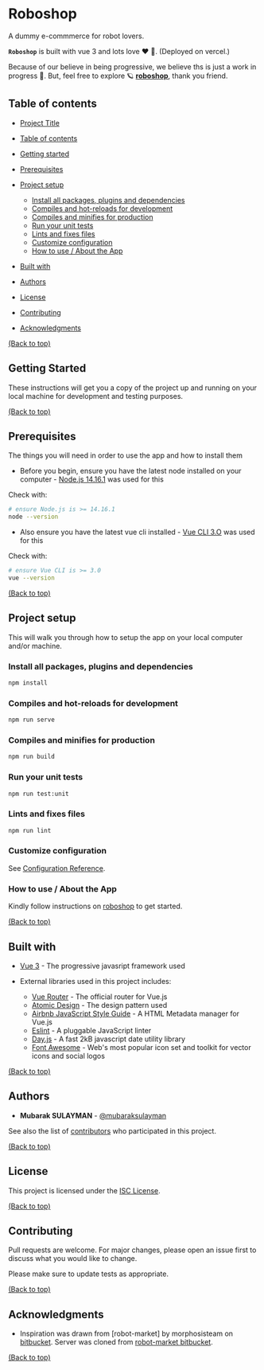 # Roboshop

A dummy e-commmerce for robot lovers.

**`Roboshop`** is built with vue 3 and lots love :heart: :sparkling_heart:. (Deployed on vercel.)

Because of our believe in being progressive, we believe ths is just a work in progress :construction:. But, feel free to explore :ringed_planet: **[roboshop](https://roboshop.vercel.app/)**, thank you friend.

## Table of contents

- [Project Title](#roboshop)

- [Table of contents](#table-of-contents)

- [Getting started](#getting-started)

- [Prerequisites](#prerequisites)

- [Project setup](#project-setup)
  - [Install all packages, plugins and dependencies](#install-all-packages,-plugins-and-dependencies)
  - [Compiles and hot-reloads for development](#compiles-and-hot-reloads-for-development)
  - [Compiles and minifies for production](#compiles-and-minifies-for-production)
  - [Run your unit tests](#run-your-unit-tests)
  - [Lints and fixes files](#lints-and-fixes-files)
  - [Customize configuration](#customize-configuration)
  - [How to use / About the App](#how-to-use-/-about-the-app)

- [Built with](#built-with)

- [Authors](#authors)

- [License](#license)

- [Contributing](#contributing)

- [Acknowledgments](#acknowledgments)

[(Back to top)](#roboshop)

## Getting Started

These instructions will get you a copy of the project up and running on your local machine for development and testing purposes.

[(Back to top)](#roboshop)

## Prerequisites

The things you will need in order to use the app and how to install them

- Before you begin, ensure you have the latest node installed on your computer - [Node.js 14.16.1](https://nodejs.org/en/download/) was used for this

Check with:

```bash
# ensure Node.js is >= 14.16.1
node --version
```

- Also ensure you have the latest vue cli installed - [Vue CLI 3.O](https://cli.vuejs.org/) was used for this

Check with:

```bash
# ensure Vue CLI is >= 3.0
vue --version
```

[(Back to top)](#roboshop)

## Project setup

This will walk you through how to setup the app on your local computer and/or machine.

### Install all packages, plugins and dependencies

```bash
npm install
```

### Compiles and hot-reloads for development

```bash
npm run serve
```

### Compiles and minifies for production

```bash
npm run build
```

### Run your unit tests

```bash
npm run test:unit
```

### Lints and fixes files

```bash
npm run lint
```

### Customize configuration

See [Configuration Reference](https://cli.vuejs.org/config/).

### How to use / About the App

Kindly follow instructions on [roboshop](https://github.com/roboshop#readme) to get started.

<!-- __*Screenshots*__
[![News man on a desktop](roboshop/roboshop-headlines-lg_macbookpro15_front.png "roboshop headlines page on a desktop")](https://github.com/navendu-pottekkat/awesome-readme/blob/master/roboshop/roboshop-headlines-lg_macbookpro15_front.png) -->

[(Back to top)](#roboshop)

## Built with

- [Vue 3](https://v3.vuejs.org/) - The progressive javasript framework used

- External libraries used in this project includes:
  - [Vue Router](https://router.vuejs.org/) - The official router for Vue.js
  - [Atomic Design](https://atomicdesign.bradfrost.com/) - The design pattern used
  - [Airbnb JavaScript Style Guide](https://github.com/airbnb/javascript) - A HTML Metadata manager for Vue.js
  - [Eslint](https://eslint.org/) - A pluggable JavaScript linter
  - [Day.js](https://day.js.org/) - A fast 2kB javascript date utility library
  - [Font Awesome](https://fontawesome.com/) - Web's most popular icon set and toolkit for vector icons and social logos

[(Back to top)](#roboshop)

## Authors

- **Mubarak SULAYMAN** - [@mubaraksulayman](https://twitter.com/mubaraksulayman)

See also the list of [contributors](https://github.com/MubarakSULAYMAN/roboshop/contributors) who participated in this project.

[(Back to top)](#roboshop)

## License

This project is licensed under the [ISC License](https://choosealicense.com/licenses/isc/).

[(Back to top)](#roboshop)

## Contributing

Pull requests are welcome. For major changes, please open an issue first to discuss what you would like to change.

Please make sure to update tests as appropriate.

[(Back to top)](#roboshop)

## Acknowledgments

- Inspiration was drawn from [robot-market] by morphosisteam on [bitbucket](https://bitbucket.org). Server was cloned from [robot-market bitbucket](https://bitbucket.org/morphosisteam/robot-market.git).

[(Back to top)](#roboshop)
